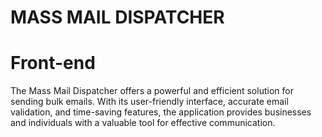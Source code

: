 # MASS MAIL DISPATCHER
# Front-end
The Mass Mail Dispatcher offers a powerful and efficient solution for sending bulk emails. With its user-friendly interface, accurate email validation, and time-saving features, the application provides businesses and individuals with a valuable tool for effective communication. 
